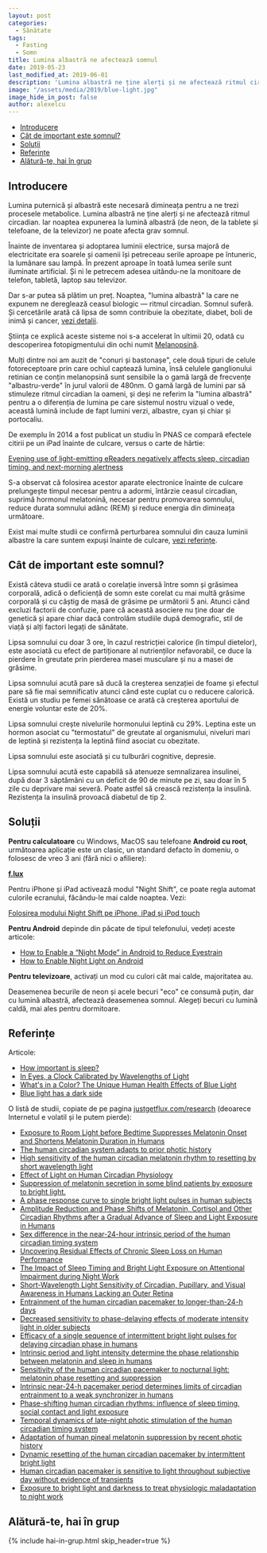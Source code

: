 ```yaml
---
layout: post
categories:
  - Sănătate
tags:
  - Fasting
  - Somn
title: Lumina albastră ne afectează somnul
date: 2019-05-23
last_modified_at: 2019-06-01
description: 'Lumina albastră ne ține alerți și ne afectează ritmul circadian. Iar noaptea expunerea la lumină albastră (de neon, de la tablete și telefoane, de la televizor) ne poate afecta grav somnul.'
image: "/assets/media/2019/blue-light.jpg"
image_hide_in_post: false
author: alexelcu
---
```


- [Introducere](#introducere)
- [Cât de important este somnul?](#c%C3%A2t-de-important-este-somnul)
- [Soluții](#solu%C8%9Bii)
- [Referințe](#referin%C8%9Be)
- [Alătură-te, hai în grup](#al%C4%83tur%C4%83-te-hai-%C3%AEn-grup)

## Introducere

<p class="intro">Lumina puternică și albastră este necesară dimineața pentru a ne trezi procesele metabolice. Lumina albastră ne ține alerți și ne afectează ritmul circadian. Iar noaptea expunerea la lumină albastră (de neon, de la tablete și telefoane, de la televizor) ne poate afecta grav somnul.</p>

Înainte de inventarea și adoptarea luminii electrice, sursa majoră de electricitate era soarele și oamenii își petreceau serile aproape pe întuneric, la lumânare sau lampă. În prezent aproape în toată lumea serile sunt iluminate artificial. Și ni le petrecem adesea uitându-ne la monitoare de telefon, tabletă, laptop sau televizor.

Dar s-ar putea să plătim un preț. Noaptea, "lumina albastră" la care ne expunem ne dereglează ceasul biologic — ritmul circadian. Somnul suferă. Și cercetările arată că lipsa de somn contribuie la obezitate, diabet, boli de inimă și cancer, [vezi detalii](#cât-de-important-este-somnul).

Știința ce explică aceste sisteme noi s-a accelerat în ultimii 20, odată cu descoperirea fotopigmentului din ochi numit [Melanopsină](https://en.wikipedia.org/wiki/Melanopsin).

Mulți dintre noi am auzit de "conuri și bastonașe", cele două tipuri de celule fotoreceptoare prin care ochiul captează lumina, însă celulele ganglionului retinian ce conțin melanopsină sunt sensibile la o gamă largă de frecvențe "albastru-verde" în jurul valorii de 480nm. O gamă largă de lumini par să stimuleze ritmul circadian la oameni, și deși ne referim la "lumina albastră" pentru a o diferenția de lumina pe care sistemul nostru vizual o vede, această lumină include de fapt lumini verzi, albastre, cyan și chiar și portocaliu.

De exemplu în 2014 a fost publicat un studiu în PNAS ce compară efectele citirii pe un iPad înainte de culcare, versus o carte de hârtie:

[Evening use of light-emitting eReaders negatively affects sleep, circadian timing, and next-morning alertness](https://www.pnas.org/content/112/4/1232)

S-a observat că folosirea acestor aparate electronice înainte de culcare prelungește timpul necesar pentru a adormi, întârzie ceasul circadian, suprimă hormonul melatonină, necesar pentru promovarea somnului, reduce durata somnului adânc (REM) și reduce energia din dimineața următoare.

Exist mai multe studii ce confirmă perturbarea somnului din cauza luminii albastre la care suntem expuși înainte de culcare, [vezi referințe](#referințe).

## Cât de important este somnul?

Există câteva studii ce arată o corelație inversă între somn și grăsimea corporală, adică o deficiență de somn este corelat cu mai multă grăsime corporală și cu câștig de masă de grăsime pe următorii 5 ani. Atunci când excluzi factorii de confuzie, pare că această asociere nu ține doar de genetică și apare chiar dacă controlăm studiile după demografic, stil de viață și alți factori legați de sănătate.

Lipsa somnului cu doar 3 ore, în cazul restricției calorice (în timpul dietelor), este asociată cu efect de partiționare al nutrienților nefavorabil, ce duce la pierdere în greutate prin pierderea masei musculare și nu a masei de grăsime.

Lipsa somnului acută pare să ducă la creșterea senzației de foame și efectul pare să fie mai semnificativ atunci când este cuplat cu o reducere calorică. Există un studiu pe femei sănătoase ce arată că creșterea aportului de energie voluntar este de 20%.

Lipsa somnului crește nivelurile hormonului leptină cu 29%. Leptina este un hormon asociat cu "termostatul" de greutate al organismului, niveluri mari de leptină și rezistența la leptină fiind asociat cu obezitate.

Lipsa somnului este asociată și cu tulburări cognitive, depresie.

Lipsa somnului acută este capabilă să atenueze semnalizarea insulinei, după doar 3 săptămâni cu un deficit de 90 de minute pe zi, sau doar în 5 zile cu deprivare mai severă. Poate astfel să crească rezistența la insulină. Rezistența la insulină provoacă diabetul de tip 2.

## Soluții

**Pentru calculatoare** cu Windows, MacOS sau telefoane **Android cu root**, următoarea aplicație este un clasic, un standard defacto în domeniu, o folosesc de vreo 3 ani (fără nici o afiliere):

**[f.lux](https://justgetflux.com/)**

Pentru iPhone și iPad activează modul "Night Shift", ce poate regla automat culorile ecranului, făcându-le mai calde noaptea. Vezi:

[Folosirea modului Night Shift pe iPhone, iPad și iPod touch](https://support.apple.com/ro-ro/HT207570)

**Pentru Android** depinde din păcate de tipul telefonului, vedeți aceste articole:

- [How to Enable a “Night Mode” in Android to Reduce Eyestrain](https://www.howtogeek.com/270552/how-to-enable-a-night-mode-in-android-to-reduce-eyestrain/)
- [How to Enable Night Light on Android](https://www.wikihow.com/Enable-Night-Light-on-Android)

**Pentru televizoare**, activați un mod cu culori cât mai calde, majoritatea au.

Deasemenea becurile de neon și acele becuri "eco" ce consumă puțin, dar cu lumină albastră, afectează deasemenea somnul. Alegeți becuri cu lumină caldă, mai ales pentru dormitoare.

## Referințe

Articole:

- [How important is sleep?](https://examine.com/nutrition/how-important-is-sleep/)
- [In Eyes, a Clock Calibrated by Wavelengths of Light](https://www.nytimes.com/2011/07/05/health/05light.html?_r=2&pagewanted=all)
- [What's in a Color? The Unique Human Health Effects of Blue Light](https://www.ncbi.nlm.nih.gov/pmc/articles/PMC2831986/pdf/ehp-118-a22.pdf)
- [Blue light has a dark side](https://www.health.harvard.edu/staying-healthy/blue-light-has-a-dark-side)

O listă de studii, copiate de pe pagina [justgetflux.com/research](https://justgetflux.com/research.html) (deoarece Internetul e volatil și le putem pierde):

- [Exposure to Room Light before Bedtime Suppresses Melatonin Onset and Shortens Melatonin Duration in Humans](http://www.ncbi.nlm.nih.gov/pmc/articles/PMC3047226/)
- [The human circadian system adapts to prior photic history](http://www.ncbi.nlm.nih.gov/pmc/articles/PMC3060589/pdf/tjp0589-1095.pdf)
- [High sensitivity of the human circadian melatonin rhythm to resetting by short wavelength light](http://jcem.endojournals.org/content/88/9/4502.long)
- [Effect of Light on Human Circadian Physiology](http://www.ncbi.nlm.nih.gov/pmc/articles/PMC2717723/pdf/nihms128437.pdf)
- [Suppression of melatonin secretion in some blind patients by exposure to bright light.](http://www.nejm.org/doi/pdf/10.1056/NEJM199501053320102)
- [A phase response curve to single bright light pulses in human subjects](http://www.ncbi.nlm.nih.gov/pmc/articles/PMC2342968/pdf/tjp0549-0945.pdf)
- [Amplitude Reduction and Phase Shifts of Melatonin, Cortisol and Other Circadian Rhythms after a Gradual Advance of Sleep and Light Exposure in Humans](http://www.ncbi.nlm.nih.gov/pmc/articles/PMC3281823/pdf/pone.0030037.pdf)
- [Sex difference in the near-24-hour intrinsic period of the human circadian timing system](http://www.ncbi.nlm.nih.gov/pmc/articles/PMC3176605/pdf/pnas.201010666.pdf)
- [Uncovering Residual Effects of Chronic Sleep Loss on Human Performance](http://www.ncbi.nlm.nih.gov/pmc/articles/PMC2892834/pdf/nihms190030.pdf)
- [The Impact of Sleep Timing and Bright Light Exposure on Attentional Impairment during Night Work](http://www.ncbi.nlm.nih.gov/pmc/articles/PMC2574505/pdf/nihms68147.pdf)
- [Short-Wavelength Light Sensitivity of Circadian, Pupillary, and Visual Awareness in Humans Lacking an Outer Retina](http://www.ncbi.nlm.nih.gov/pmc/articles/PMC2151130/)
- [Entrainment of the human circadian pacemaker to longer-than-24-h days](http://www.ncbi.nlm.nih.gov/pmc/articles/PMC1885631/pdf/zpq9081.pdf)
- [Decreased sensitivity to phase-delaying effects of moderate intensity light in older subjects](http://www.ncbi.nlm.nih.gov/pmc/articles/PMC1855248/pdf/nihms20144.pdf)
- [Efficacy of a single sequence of intermittent bright light pulses for delaying circadian phase in humans](http://www.ncbi.nlm.nih.gov/pmc/articles/PMC2761596/pdf/halms394458.pdf)
- [Intrinsic period and light intensity determine the phase relationship between melatonin and sleep in humans](http://www.ncbi.nlm.nih.gov/pmc/articles/PMC2714089/)
- [Sensitivity of the human circadian pacemaker to nocturnal light: melatonin phase resetting and suppression](http://www.ncbi.nlm.nih.gov/pmc/articles/PMC2270041/pdf/tjp0526-0695.pdf)
- [Intrinsic near-24-h pacemaker period determines limits of circadian entrainment to a weak synchronizer in humans](http://www.ncbi.nlm.nih.gov/pmc/articles/PMC61161/pdf/pq2401014027.pdf)
- [Phase-shifting human circadian rhythms: influence of sleep timing, social contact and light exposure](http://www.ncbi.nlm.nih.gov/pmc/articles/PMC1160744/pdf/jphysiol00392-0283.pdf)
- [Temporal dynamics of late-night photic stimulation of the human circadian timing system](http://ajpregu.physiology.org/content/289/3/R839.full.pdf+html)
- [Adaptation of human pineal melatonin suppression by recent photic history](http://jcem.endojournals.org/content/89/7/3610.full.pdf+html)
- [Dynamic resetting of the human circadian pacemaker by intermittent bright light](http://ajpregu.physiology.org/content/279/5/R1574.full.pdf+html)
- [Human circadian pacemaker is sensitive to light throughout subjective day without evidence of transients](http://ajpregu.physiology.org/content/273/5/R1800.full.pdf+html)
- [Exposure to bright light and darkness to treat physiologic maladaptation to night work](http://www.nejm.org/doi/pdf/10.1056/NEJM199005033221801)

## Alătură-te, hai în grup

{% include hai-in-grup.html skip_header=true %}
